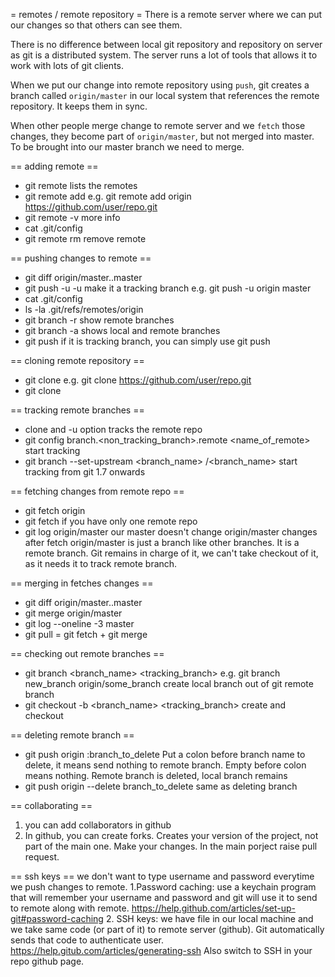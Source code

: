 = remotes / remote repository =
There is a remote server where we can put our changes so that others can see them.

There is no difference between local git repository and repository on server as git is a distributed system. The server runs a lot of tools that allows it to work with lots of git clients.

When we put our change into remote repository using `push`, git creates a branch called `origin/master` in our local system that references the remote repository. It keeps them in sync.

When other people merge change to remote server and we `fetch` those changes, they become part of `origin/master`, but not merged into master. To be brought into our master branch we need to merge.

== adding remote ==
* git remote
lists the remotes
* git remote add <alias> <url>
e.g. git remote add origin https://github.com/user/repo.git
* git remote -v
more info
* cat .git/config
* git remote rm <alias>
remove remote

== pushing changes to remote ==
* git diff origin/master..master
* git push -u <alias> <branch>
-u make it a tracking branch
e.g. git push -u origin master
* cat .git/config
* ls -la .git/refs/remotes/origin
* git branch -r
show remote branches
* git branch -a
shows local and remote branches
* git push
if it is tracking branch, you can simply use git push

== cloning remote repository ==
* git clone <url>
e.g. git clone https://github.com/user/repo.git
* git clone <url> <directory>

== tracking remote branches ==
* clone and -u option tracks the remote repo
* git config branch.<non_tracking_branch>.remote <name_of_remote>
start tracking
* git branch --set-upstream <branch_name> <alias>/<branch_name>
start tracking from git 1.7 onwards

== fetching changes from remote repo ==
* git fetch origin
* git fetch
if you have only one remote repo
* git log origin/master
our master doesn't change
origin/master changes after fetch
origin/master is just a branch like other branches. It is a remote branch. Git remains in charge of it, we can't take checkout of it, as it needs it to track remote branch.

== merging in fetches changes ==
* git diff origin/master..master
* git merge origin/master
* git log --oneline -3 master
* git pull = git fetch + git merge

== checking out remote branches ==
* git branch <branch_name> <tracking_branch>
e.g. git branch new_branch origin/some_branch
create local branch out of git remote branch
* git checkout -b <branch_name> <tracking_branch>
create and checkout

== deleting remote branch ==
* git push origin :branch_to_delete
Put a colon before branch name to delete, it means send nothing to remote branch. Empty before colon means nothing.
Remote branch is deleted, local branch remains
* git push origin --delete branch_to_delete
same as deleting branch


== collaborating ==
1. you can add collaborators in github
2. In github, you can create forks. Creates your version of the project, not part of the main one. Make your changes. In the main porject raise pull request.

== ssh keys ==
we don't want to type username and password everytime we push changes to remote.
1.Password caching: use a keychain program that will remember your username and password and git will use it to send to remote along with remote.
https://help.github.com/articles/set-up-git#password-caching
2. SSH keys: we have file in our local machine and we take same code (or part of it) to remote server (github). Git automatically sends that code to authenticate user.
https://help.gitub.com/articles/generating-ssh
Also switch to SSH in your repo github page.
